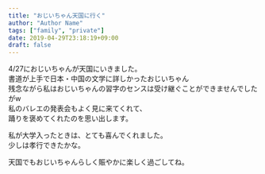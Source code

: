 ```yaml
---
title: "おじいちゃん天国に行く"
author: "Author Name"
tags: ["family", "private"]
date: 2019-04-29T23:18:19+09:00
draft: false
---
```


4/27におじいちゃんが天国にいきました。  
書道が上手で日本・中国の文学に詳しかったおじいちゃん  
残念ながら私はおじいちゃんの習字のセンスは受け継ぐことができませんでしたがw  
私のバレエの発表会もよく見に来てくれて、  
踊りを褒めてくれたのを思い出します。

私が大学入ったときは、とても喜んでくれました。  
少しは孝行できたかな。  

天国でもおじいちゃんらしく賑やかに楽しく過ごしてね。
